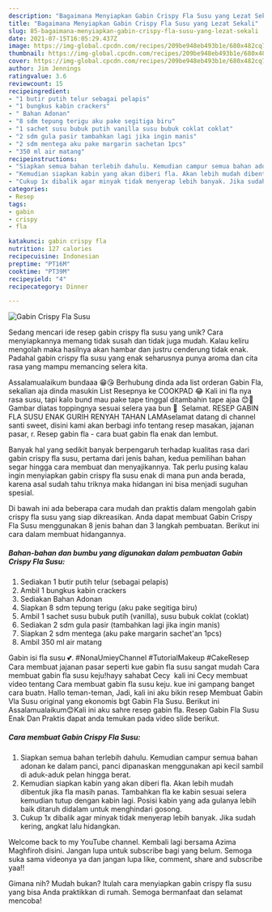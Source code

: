 ```yaml
---
description: "Bagaimana Menyiapkan Gabin Crispy Fla Susu yang Lezat Sekali"
title: "Bagaimana Menyiapkan Gabin Crispy Fla Susu yang Lezat Sekali"
slug: 85-bagaimana-menyiapkan-gabin-crispy-fla-susu-yang-lezat-sekali
date: 2021-07-15T16:05:29.437Z
image: https://img-global.cpcdn.com/recipes/209be948eb493b1e/680x482cq70/gabin-crispy-fla-susu-foto-resep-utama.jpg
thumbnail: https://img-global.cpcdn.com/recipes/209be948eb493b1e/680x482cq70/gabin-crispy-fla-susu-foto-resep-utama.jpg
cover: https://img-global.cpcdn.com/recipes/209be948eb493b1e/680x482cq70/gabin-crispy-fla-susu-foto-resep-utama.jpg
author: Jim Jennings
ratingvalue: 3.6
reviewcount: 15
recipeingredient:
- "1 butir putih telur sebagai pelapis"
- "1 bungkus kabin crackers"
- " Bahan Adonan"
- "8 sdm tepung terigu aku pake segitiga biru"
- "1 sachet susu bubuk putih vanilla susu bubuk coklat coklat"
- "2 sdm gula pasir tambahkan lagi jika ingin manis"
- "2 sdm mentega aku pake margarin sachetan 1pcs"
- "350 ml air matang"
recipeinstructions:
- "Siapkan semua bahan terlebih dahulu. Kemudian campur semua bahan adonan ke dalam panci, panci dipanaskan menggunakan api kecil sambil di aduk-aduk pelan hingga berat."
- "Kemudian siapkan kabin yang akan diberi fla. Akan lebih mudah dibentuk jika fla masih panas. Tambahkan fla ke kabin sesuai selera kemudian tutup dengan kabin lagi. Posisi kabin yang ada gulanya lebih baik ditaruh didalam untuk menghindari gosong."
- "Cukup 1x dibalik agar minyak tidak menyerap lebih banyak. Jika sudah kering, angkat lalu hidangkan."
categories:
- Resep
tags:
- gabin
- crispy
- fla

katakunci: gabin crispy fla 
nutrition: 127 calories
recipecuisine: Indonesian
preptime: "PT16M"
cooktime: "PT39M"
recipeyield: "4"
recipecategory: Dinner

---
```



![Gabin Crispy Fla Susu](https://img-global.cpcdn.com/recipes/209be948eb493b1e/680x482cq70/gabin-crispy-fla-susu-foto-resep-utama.jpg)

Sedang mencari ide resep gabin crispy fla susu yang unik? Cara menyiapkannya memang tidak susah dan tidak juga mudah. Kalau keliru mengolah maka hasilnya akan hambar dan justru cenderung tidak enak. Padahal gabin crispy fla susu yang enak seharusnya punya aroma dan cita rasa yang mampu memancing selera kita.

Assalamualaikum bundaaa 😁😘 Berhubung dinda ada list orderan Gabin Fla, sekalian aja dinda masukin List Resepnya ke COOKPAD 😂 Kali ini fla nya rasa susu, tapi kalo bund mau pake tape tinggal ditambahin tape ajaa 😊🤗 Gambar diatas toppingnya sesuai selera yaa bun 🤗 ️ Selamat. RESEP GABIN FLA SUSU ENAK GURIH RENYAH TAHAN LAMAselamat datang di channel santi sweet, disini kami akan berbagi info tentang resep masakan, jajanan pasar, r. Resep gabin fla - cara buat gabin fla enak dan lembut.

Banyak hal yang sedikit banyak berpengaruh terhadap kualitas rasa dari gabin crispy fla susu, pertama dari jenis bahan, kedua pemilihan bahan segar hingga cara membuat dan menyajikannya. Tak perlu pusing kalau ingin menyiapkan gabin crispy fla susu enak di mana pun anda berada, karena asal sudah tahu triknya maka hidangan ini bisa menjadi suguhan spesial.


Di bawah ini ada beberapa cara mudah dan praktis dalam mengolah gabin crispy fla susu yang siap dikreasikan. Anda dapat membuat Gabin Crispy Fla Susu menggunakan 8 jenis bahan dan 3 langkah pembuatan. Berikut ini cara dalam membuat hidangannya.

<!--inarticleads1-->

##### Bahan-bahan dan bumbu yang digunakan dalam pembuatan Gabin Crispy Fla Susu:

1. Sediakan 1 butir putih telur (sebagai pelapis)
1. Ambil 1 bungkus kabin crackers
1. Sediakan  Bahan Adonan
1. Siapkan 8 sdm tepung terigu (aku pake segitiga biru)
1. Ambil 1 sachet susu bubuk putih (vanilla), susu bubuk coklat (coklat)
1. Sediakan 2 sdm gula pasir (tambahkan lagi jika ingin manis)
1. Siapkan 2 sdm mentega (aku pake margarin sachet&#39;an 1pcs)
1. Ambil 350 ml air matang


Gabin isi fla susu 💕. #NonaUmieyChannel #TutorialMakeup #CakeResep Cara membuat jajanan pasar seperti kue gabin fla susu sangat mudah Cara membuat gabin fla susu keju!hayy sahabat Cecy ️ kali ini Cecy membuat video tentang Cara membuat gabin fla susu keju. kue ini gampang banget cara buatn. Hallo teman-teman, Jadi, kali ini aku bikin resep Membuat Gabin Vla Susu original yang ekonomis bgt Gabin Fla Susu. Berikut ini Assalamualaikum😊Kali ini aku sahre resep gabin fla. Resep Gabin Fla Susu Enak Dan Praktis dapat anda temukan pada video slide berikut. 

<!--inarticleads2-->

##### Cara membuat Gabin Crispy Fla Susu:

1. Siapkan semua bahan terlebih dahulu. Kemudian campur semua bahan adonan ke dalam panci, panci dipanaskan menggunakan api kecil sambil di aduk-aduk pelan hingga berat.
1. Kemudian siapkan kabin yang akan diberi fla. Akan lebih mudah dibentuk jika fla masih panas. Tambahkan fla ke kabin sesuai selera kemudian tutup dengan kabin lagi. Posisi kabin yang ada gulanya lebih baik ditaruh didalam untuk menghindari gosong.
1. Cukup 1x dibalik agar minyak tidak menyerap lebih banyak. Jika sudah kering, angkat lalu hidangkan.


Welcome back to my YouTube channel. Kembali lagi bersama Azima Maghfiroh disini. Jangan lupa untuk subscribe bagi yang belum. Semoga suka sama videonya ya dan jangan lupa like, comment, share and subscribe yaa!! 

Gimana nih? Mudah bukan? Itulah cara menyiapkan gabin crispy fla susu yang bisa Anda praktikkan di rumah. Semoga bermanfaat dan selamat mencoba!
